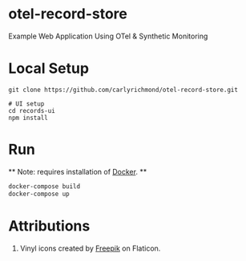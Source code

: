 # otel-record-store

Example Web Application Using OTel &amp; Synthetic Monitoring

# Local Setup

```
git clone https://github.com/carlyrichmond/otel-record-store.git

# UI setup
cd records-ui
npm install
```

# Run

** Note: requires installation of [Docker](https://docs.docker.com/desktop/). **

```zsh
docker-compose build
docker-compose up
```

# Attributions

1. Vinyl icons created by [Freepik](https://www.flaticon.com/free-icons/vinyl) on Flaticon.
